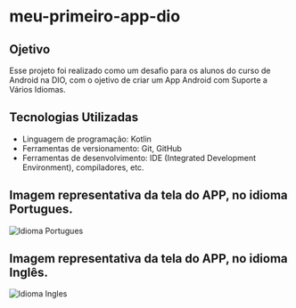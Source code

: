 # meu-primeiro-app-dio

## Ojetivo

Esse projeto foi realizado como um desafio para os alunos do curso de Android na DIO, com o ojetivo de criar um App Android com Suporte a Vários Idiomas.

## Tecnologias Utilizadas
- Linguagem de programação: Kotlin
- Ferramentas de versionamento: Git, GitHub
- Ferramentas de desenvolvimento: IDE (Integrated Development Environment), compiladores, etc.
  
## Imagem representativa da tela do APP, no idioma Portugues.
![Idioma Portugues](https://github.com/siqueirago/meu-primeiro-app-dio/assets/152822615/f9a58726-c2fb-448f-a8b8-9ce287a45260)

## Imagem representativa da tela do APP, no idioma Inglês.
![Idioma Ingles](https://github.com/siqueirago/meu-primeiro-app-dio/assets/152822615/b25f4d45-f97d-4139-a200-e680e0dd7a4b)
